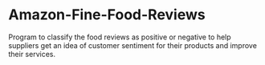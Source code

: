 # Amazon-Fine-Food-Reviews
Program to classify the food reviews as positive or negative to help suppliers get an idea of customer sentiment for their products and improve their services.
